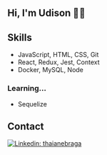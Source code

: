 ## Hi, I'm Udison 👋🏽

## Skills
- JavaScript, HTML, CSS, Git 
- React, Redux, Jest, Context
- Docker, MySQL, Node

### Learning...
- Sequelize


## Contact
[![Linkedin: thaianebraga](https://img.shields.io/badge/-udisonabreu-blue?style=flat-square&logo=Linkedin&logoColor=white&link=https://www.linkedin.com/in/udisonabreu/)](https://www.linkedin.com/in/udisonabreu/)
